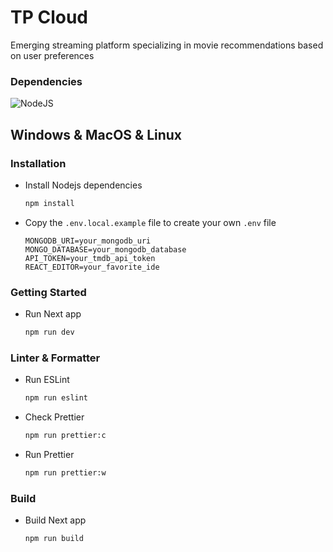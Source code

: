 # TP Cloud

Emerging streaming platform specializing in movie recommendations based on user preferences

### Dependencies

![NodeJS](https://img.shields.io/badge/node.js-6DA55F?style=for-the-badge&logo=node.js&logoColor=white)

## Windows & MacOS & Linux

### Installation

- Install Nodejs dependencies
  ```bash
  npm install
  ```

- Copy the `.env.local.example` file to create your own `.env` file
    ```dotenv
    MONGODB_URI=your_mongodb_uri
    MONGO_DATABASE=your_mongodb_database
    API_TOKEN=your_tmdb_api_token
    REACT_EDITOR=your_favorite_ide
    ```

### Getting Started

- Run Next app
  ```bash
  npm run dev
  ```

### Linter & Formatter

- Run ESLint
  ```bash
  npm run eslint
  ```
- Check Prettier
  ```bash
  npm run prettier:c
  ```
- Run Prettier
  ```bash
  npm run prettier:w
  ```

### Build

- Build Next app
  ```bash
  npm run build
  ```
